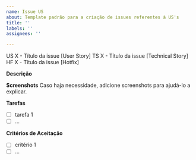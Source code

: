 ```yaml
---
name: Issue US
about: Template padrão para a criação de issues referentes à US's
title: ''
labels: ''
assignees: ''

---
```


US X - Título da issue  [User Story]
TS X - Título da issue  [Technical Story]
HF X - Título da issue  [Hotfix]

**Descrição**

**Screenshots**
Caso haja necessidade, adicione screenshots para ajudá-lo a explicar.

**Tarefas**
- [ ] tarefa 1
- [ ] ... 

**Critérios de Aceitação**
- [ ] critério 1
- [ ] ... 
